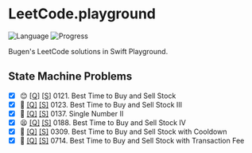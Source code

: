 # LeetCode.playground
![Language](https://img.shields.io/badge/Language-Swift%205.2-orange.svg)
![Progress](https://img.shields.io/badge/Count-6-orange.svg)

Bugen's LeetCode solutions in Swift Playground.
## State Machine Problems
- [X] 😊 [[Q]](https://leetcode.com/problems/best-time-to-buy-and-sell-stock/) [[S]](.././LeetCode.playground/Pages/121-Best%20Time%20to%20Buy%20and%20Sell%20Stock.xcplaygroundpage/Contents.swift) 0121. Best Time to Buy and Sell Stock 
- [X] 🔞 [[Q]](https://leetcode.com/problems/best-time-to-buy-and-sell-stock-iii/) [[S]](.././LeetCode.playground/Pages/123-Best%20Time%20to%20Buy%20and%20Sell%20Stock%20III.xcplaygroundpage/Contents.swift) 0123. Best Time to Buy and Sell Stock III 
- [X] 🤨 [[Q]](https://leetcode.com/problems/single-number-ii/) [[S]](.././LeetCode.playground/Pages/137.%20Single%20Number%20II.xcplaygroundpage/Contents.swift) 0137. Single Number II 
- [X] 😫 [[Q]](https://leetcode.com/problems/best-time-to-buy-and-sell-stock-iv/) [[S]](.././LeetCode.playground/Pages/188.%20Best%20Time%20to%20Buy%20and%20Sell%20Stock%20IV.xcplaygroundpage/Contents.swift) 0188. Best Time to Buy and Sell Stock IV 
- [X] 🤨 [[Q]](https://leetcode.com/problems/best-time-to-buy-and-sell-stock-with-cooldown/) [[S]](.././LeetCode.playground/Pages/309.%20Best%20Time%20to%20Buy%20and%20Sell%20Stock%20with%20Cooldown.xcplaygroundpage/Contents.swift) 0309. Best Time to Buy and Sell Stock with Cooldown 
- [X] 🤨 [[Q]](https://leetcode.com/problems/best-time-to-buy-and-sell-stock-with-transaction-fee/) [[S]](.././LeetCode.playground/Pages/714.%20Best%20Time%20to%20Buy%20and%20Sell%20Stock%20with%20Transaction%20Fee.xcplaygroundpage/Contents.swift) 0714. Best Time to Buy and Sell Stock with Transaction Fee 
